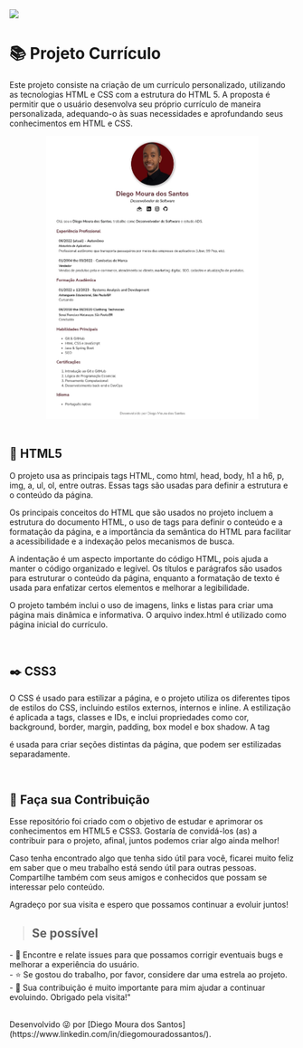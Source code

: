 <img src="http://img.shields.io/static/v1?label=STATUS&message=%20FINALIZADO&color=critical&style=for-the-badge"/>

<h1>📚 Projeto Currículo</h1>

<p>Este projeto consiste na criação de um currículo personalizado, utilizando as tecnologias HTML e CSS com a estrutura do HTML 5. A proposta é permitir que o usuário desenvolva seu próprio currículo de maneira personalizada, adequando-o às suas necessidades e aprofundando seus conhecimentos em HTML e CSS.</p>

<div align="center">
    <img src="curriculo.jpg"alt="Projeto Currículo" width="375" height="500">
</div>

</br>

## :page_facing_up: HTML5
<p>
O projeto usa as principais tags HTML, como html, head, body, h1 a h6, p, img, a, ul, ol, entre outras. Essas tags são usadas para definir a estrutura e o conteúdo da página.

Os principais conceitos do HTML que são usados no projeto incluem a estrutura do documento HTML, o uso de tags para definir o conteúdo e a formatação da página, e a importância da semântica do HTML para facilitar a acessibilidade e a indexação pelos mecanismos de busca.
    
A indentação é um aspecto importante do código HTML, pois ajuda a manter o código organizado e legível. Os títulos e parágrafos são usados para estruturar o conteúdo da página, enquanto a formatação de texto é usada para enfatizar certos elementos e melhorar a legibilidade.
    
O projeto também inclui o uso de imagens, links e listas para criar uma página mais dinâmica e informativa. O arquivo index.html é utilizado como página inicial do currículo.
</p>

</br>    

## :black_nib: CSS3
<p>
O CSS é usado para estilizar a página, e o projeto utiliza os diferentes tipos de estilos do CSS, incluindo estilos externos, internos e inline. A estilização é aplicada a tags, classes e IDs, e inclui propriedades como cor, background, border, margin, padding, box model e box shadow. A tag <div> é usada para criar seções distintas da página, que podem ser estilizadas separadamente.
</p>

</br>

## 🤝 Faça sua Contribuição 
<p>
Esse repositório foi criado com o objetivo de estudar e aprimorar os conhecimentos em HTML5 e CSS3. Gostaría de convidá-los (as) a contribuir para o projeto, afinal, juntos podemos criar algo ainda melhor!

Caso tenha encontrado algo que tenha sido útil para você, ficarei muito feliz em saber que o meu trabalho está sendo útil para outras pessoas. Compartilhe também com seus amigos e conhecidos que possam se interessar pelo conteúdo.

Agradeço por sua visita e espero que possamos continuar a evoluir juntos!
</p>

> ## Se possível
<p>
- 🐛 Encontre e relate issues para que possamos corrigir eventuais bugs e melhorar a experiência do usuário.</br>
- ⭐️ Se gostou do trabalho, por favor, considere dar uma estrela ao projeto.</br> 
- 🤝 Sua contribuição é muito importante para mim ajudar a continuar evoluindo. Obrigado pela visita!"
</p>

</br>
Desenvolvido 😜 por [Diego Moura dos Santos](https://www.linkedin.com/in/diegomouradossantos/).
